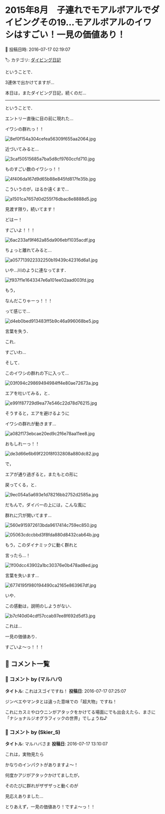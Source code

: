 # 2015年8月　子連れでモアルボアルでダイビングその19…モアルボアルのイワシはすごい！一見の価値あり！

📅 投稿日時: 2016-07-17 02:19:07

🏷️ カテゴリ: [ダイビング日記](ce3a7a8d424d112fce83ee85c81a0e344.md)

ということで．


3連休で出かけてますが…





本日は，またダイビング日記，続くのだ…





----


ということで．


エントリー直後に目の前に現れた…


イワシの群れっ！！




![8ef0f154a304cefea56309f655aa2064.jpg](images/8ef0f154a304cefea56309f655aa2064.jpg)







近づいてみると…




![3caf50515685a7ba5d8cf9760ccfd710.jpg](images/3caf50515685a7ba5d8cf9760ccfd710.jpg)




ものすごい数のイワシっ！！




![4f406da167d9d65b88e845fd817fe35b.jpg](images/4f406da167d9d65b88e845fd817fe35b.jpg)




こういうのが，はるか遠くまで…




![a1501ca7657d0d255f76dbac8e8888d5.jpg](images/a1501ca7657d0d255f76dbac8e8888d5.jpg)




見渡す限り，続いてます！





どはー！


すごいよ！！！




![6ac233af9f462a85da906ebf1035acdf.jpg](images/6ac233af9f462a85da906ebf1035acdf.jpg)







ちょっと離れてみると…




![a057713922332250b19439c42316d6a1.jpg](images/a057713922332250b19439c42316d6a1.jpg)




いや…川のように連なってます．




![f937f1e1643347e6a101ee02aad003fd.jpg](images/f937f1e1643347e6a101ee02aad003fd.jpg)




もう，


なんだこりゃーっ！！！


って感じで…




![d4eb0bed913483ff5b9c46a996068be5.jpg](images/d4eb0bed913483ff5b9c46a996068be5.jpg)




言葉を失う．


これ．


すごいわ…





そして．


このイワシの群れの下に入って…




![03f094c29869494984ff4e80ae72673a.jpg](images/03f094c29869494984ff4e80ae72673a.jpg)







エアを吐いてみる，と．




![e991f87729d9ea77e546c22d78d76215.jpg](images/e991f87729d9ea77e546c22d78d76215.jpg)




そうすると，エアを避けるように


イワシの群れが動きます…




![a082f173ebcae20ed9c2f6e78aa11ee8.jpg](images/a082f173ebcae20ed9c2f6e78aa11ee8.jpg)




おもしれーっ！！




![de3d66e6b69f220f8f032808a880dc82.jpg](images/de3d66e6b69f220f8f032808a880dc82.jpg)




で，


エアが通り過ぎると，またもとの形に


戻ってくる，と．




![9ec054a5a693e1d78216bb2752d2585a.jpg](images/9ec054a5a693e1d78216bb2752d2585a.jpg)







だもんで，ダイバーの上には，こんな風に


群れに穴が開いてます…




![560e915972613bda9617414c759ec850.jpg](images/560e915972613bda9617414c759ec850.jpg)









![05063cdccbbd3f8fda880d8432cab64b.jpg](images/05063cdccbbd3f8fda880d8432cab64b.jpg)







もう，このダイナミックに動く群れと


言ったら…！




![1f00dcc43902a1bc30376e0b478ad8ed.jpg](images/1f00dcc43902a1bc30376e0b478ad8ed.jpg)




言葉を失います…




![6774195f980194490ca2165e863967df.jpg](images/6774195f980194490ca2165e863967df.jpg)




いや．


この感動は，説明のしようがない．




![b7cf40d04cdf57ccab97ee8f692d5df3.jpg](images/b7cf40d04cdf57ccab97ee8f692d5df3.jpg)




これは…


一見の価値あり．





すごいよ～っ！！！

## 💬 コメント一覧

### 💬 コメント by (マルハバ)
**タイトル**: これはスゴイですね！
**投稿日**: 2016-07-17 07:25:07

ジンベエやマンタとは違った意味での「超大物」ですね！



これにカスミやロウニンがアタックをかけてる場面にでも出会えたら、まさに「ナショナルジオグラフィックの世界」でしょうね♪

### 💬 コメント by (Skier_S)
**タイトル**: マルハバさま
**投稿日**: 2016-07-17 13:10:07

これは，実物見たら

かなりのインパクトがありますよ～！

何度かアジがアタックかけてましたが，

そのたびに群れがザザザっと動くのが

見応えありました…



とりあえず，一見の価値あり！ですよ～っ！！

